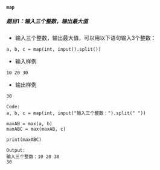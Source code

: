 
#### `map`
##### 题目1：输入三个整数，输出最大值
* 输入三个整数，输出最大值，可以用以下语句输入3个整数：
```
a, b, c = map(int, input().split())
```
* 输入样例
```
10 20 30
```
* 输出样例
```
30
```
```
Code:
a, b, c = map(int, input("输入三个整数：").split(" "))

maxAB = max(a, b)
maxABC = max(maxAB, c)

print(maxABC)

Output:
输入三个整数：10 20 30
30

```


